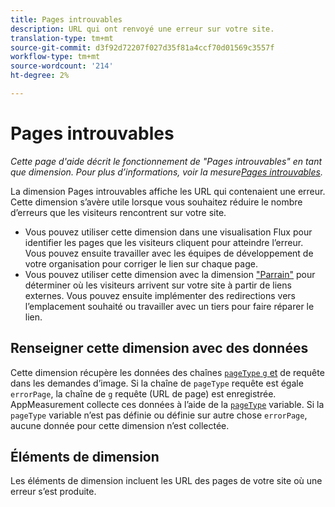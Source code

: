 ```yaml
---
title: Pages introuvables
description: URL qui ont renvoyé une erreur sur votre site.
translation-type: tm+mt
source-git-commit: d3f92d72207f027d35f81a4ccf70d01569c3557f
workflow-type: tm+mt
source-wordcount: '214'
ht-degree: 2%

---
```



# Pages introuvables

*Cette page d&#39;aide décrit le fonctionnement de &quot;Pages introuvables&quot; en tant que dimension. Pour plus d’informations, voir la mesure[Pages introuvables](../metrics/pages-not-found.md).*

La dimension Pages introuvables affiche les URL qui contenaient une erreur. Cette dimension s’avère utile lorsque vous souhaitez réduire le nombre d’erreurs que les visiteurs rencontrent sur votre site.

* Vous pouvez utiliser cette dimension dans une visualisation [](/help/analyze/analysis-workspace/visualizations/c-flow/flow.md) Flux pour identifier les pages que les visiteurs cliquent pour atteindre l’erreur. Vous pouvez ensuite travailler avec les équipes de développement de votre organisation pour corriger le lien sur chaque page.
* Vous pouvez utiliser cette dimension avec la dimension [&quot;Parrain&quot;](referrer.md) pour déterminer où les visiteurs arrivent sur votre site à partir de liens externes. Vous pouvez ensuite implémenter des redirections vers l’emplacement souhaité ou travailler avec un tiers pour faire réparer le lien.

## Renseigner cette dimension avec des données

Cette dimension récupère les données des chaînes [`pageType` `g` et](/help/implement/validate/query-parameters.md) de requête dans les demandes d’image. Si la chaîne de `pageType` requête est égale `errorPage`, la chaîne de `g` requête (URL de page) est enregistrée. AppMeasurement collecte ces données à l’aide de la [`pageType`](/help/implement/vars/page-vars/pagetype.md) variable. Si la `pageType` variable n’est pas définie ou définie sur autre chose `errorPage`, aucune donnée pour cette dimension n’est collectée.

## Éléments de dimension

Les éléments de dimension incluent les URL des pages de votre site où une erreur s’est produite.
